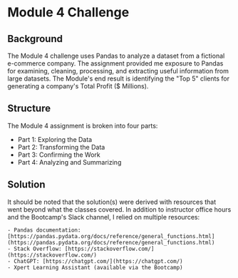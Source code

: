 # Module 4 Challenge

## Background

The Module 4 challenge uses Pandas to analyze a dataset from a fictional e-commerce company. The assignment provided me exposure to Pandas for examining, cleaning, processing, and extracting useful information from large datasets. The Module's end result is identifying the "Top 5" clients for generating a company's Total Profit ($ Millions).

## Structure

The Module 4 assignment is broken into four parts:

- Part 1: Exploring the Data
- Part 2: Transforming the Data
- Part 3: Confirming the Work
- Part 4: Analyzing and Summarizing

## Solution

It should be noted that the solution(s) were derived with resources that went beyond what the classes covered. In addition to instructor office hours and the Bootcamp's Slack channel, I relied on multiple resources:

    - Pandas documentation: [https://pandas.pydata.org/docs/reference/general_functions.html](https://pandas.pydata.org/docs/reference/general_functions.html)
    - Stack Overflow: [https://stackoverflow.com/](https://stackoverflow.com/)
    - ChatGPT: [https://chatgpt.com/](https://chatgpt.com/)
    - Xpert Learning Assistant (available via the Bootcamp)
